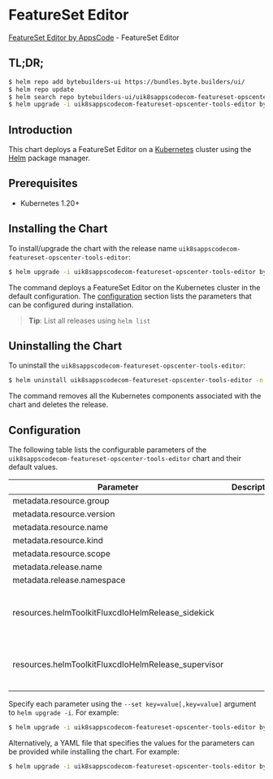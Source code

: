 # FeatureSet Editor

[FeatureSet Editor by AppsCode](https://byte.builders) - FeatureSet Editor

## TL;DR;

```bash
$ helm repo add bytebuilders-ui https://bundles.byte.builders/ui/
$ helm repo update
$ helm search repo bytebuilders-ui/uik8sappscodecom-featureset-opscenter-tools-editor --version=v0.4.18
$ helm upgrade -i uik8sappscodecom-featureset-opscenter-tools-editor bytebuilders-ui/uik8sappscodecom-featureset-opscenter-tools-editor -n default --create-namespace --version=v0.4.18
```

## Introduction

This chart deploys a FeatureSet Editor on a [Kubernetes](http://kubernetes.io) cluster using the [Helm](https://helm.sh) package manager.

## Prerequisites

- Kubernetes 1.20+

## Installing the Chart

To install/upgrade the chart with the release name `uik8sappscodecom-featureset-opscenter-tools-editor`:

```bash
$ helm upgrade -i uik8sappscodecom-featureset-opscenter-tools-editor bytebuilders-ui/uik8sappscodecom-featureset-opscenter-tools-editor -n default --create-namespace --version=v0.4.18
```

The command deploys a FeatureSet Editor on the Kubernetes cluster in the default configuration. The [configuration](#configuration) section lists the parameters that can be configured during installation.

> **Tip**: List all releases using `helm list`

## Uninstalling the Chart

To uninstall the `uik8sappscodecom-featureset-opscenter-tools-editor`:

```bash
$ helm uninstall uik8sappscodecom-featureset-opscenter-tools-editor -n default
```

The command removes all the Kubernetes components associated with the chart and deletes the release.

## Configuration

The following table lists the configurable parameters of the `uik8sappscodecom-featureset-opscenter-tools-editor` chart and their default values.

|                      Parameter                      | Description |                                                                                                                                                                                                                                                                                                                 Default                                                                                                                                                                                                                                                                                                                 |
|-----------------------------------------------------|-------------|-----------------------------------------------------------------------------------------------------------------------------------------------------------------------------------------------------------------------------------------------------------------------------------------------------------------------------------------------------------------------------------------------------------------------------------------------------------------------------------------------------------------------------------------------------------------------------------------------------------------------------------------|
| metadata.resource.group                             |             | <code>ui.k8s.appscode.com</code>                                                                                                                                                                                                                                                                                                                                                                                                                                                                                                                                                                                                        |
| metadata.resource.version                           |             | <code>v1alpha1</code>                                                                                                                                                                                                                                                                                                                                                                                                                                                                                                                                                                                                                   |
| metadata.resource.name                              |             | <code>featuresets</code>                                                                                                                                                                                                                                                                                                                                                                                                                                                                                                                                                                                                                |
| metadata.resource.kind                              |             | <code>FeatureSet</code>                                                                                                                                                                                                                                                                                                                                                                                                                                                                                                                                                                                                                 |
| metadata.resource.scope                             |             | <code>Cluster</code>                                                                                                                                                                                                                                                                                                                                                                                                                                                                                                                                                                                                                    |
| metadata.release.name                               |             | <code>RELEASE-NAME</code>                                                                                                                                                                                                                                                                                                                                                                                                                                                                                                                                                                                                               |
| metadata.release.namespace                          |             | <code>default</code>                                                                                                                                                                                                                                                                                                                                                                                                                                                                                                                                                                                                                    |
| resources.helmToolkitFluxcdIoHelmRelease_sidekick   |             | <code>{"apiVersion":"helm.toolkit.fluxcd.io/v2beta1","kind":"HelmRelease","metadata":{"labels":{"ace.appscode.com/feature":"sidekick"},"name":"sidekick","namespace":"kubeops"},"spec":{"chart":{"spec":{"chart":"sidekick","sourceRef":{"kind":"HelmRepository","name":"appscode-charts-oci","namespace":"kubeops"},"version":"v2023.10.1"}},"install":{"crds":"CreateReplace","createNamespace":true,"remediation":{"retries":-1}},"interval":"5m","releaseName":"sidekick","storageNamespace":"kubeops","targetNamespace":"kubeops","timeout":"30m","upgrade":{"crds":"CreateReplace","remediation":{"retries":-1}}}}</code>         |
| resources.helmToolkitFluxcdIoHelmRelease_supervisor |             | <code>{"apiVersion":"helm.toolkit.fluxcd.io/v2beta1","kind":"HelmRelease","metadata":{"labels":{"ace.appscode.com/feature":"supervisor"},"name":"supervisor","namespace":"kubeops"},"spec":{"chart":{"spec":{"chart":"supervisor","sourceRef":{"kind":"HelmRepository","name":"appscode-charts-oci","namespace":"kubeops"},"version":"v2023.10.1"}},"install":{"crds":"CreateReplace","createNamespace":true,"remediation":{"retries":-1}},"interval":"5m","releaseName":"supervisor","storageNamespace":"kubeops","targetNamespace":"kubeops","timeout":"30m","upgrade":{"crds":"CreateReplace","remediation":{"retries":-1}}}}</code> |


Specify each parameter using the `--set key=value[,key=value]` argument to `helm upgrade -i`. For example:

```bash
$ helm upgrade -i uik8sappscodecom-featureset-opscenter-tools-editor bytebuilders-ui/uik8sappscodecom-featureset-opscenter-tools-editor -n default --create-namespace --version=v0.4.18 --set metadata.resource.group=ui.k8s.appscode.com
```

Alternatively, a YAML file that specifies the values for the parameters can be provided while
installing the chart. For example:

```bash
$ helm upgrade -i uik8sappscodecom-featureset-opscenter-tools-editor bytebuilders-ui/uik8sappscodecom-featureset-opscenter-tools-editor -n default --create-namespace --version=v0.4.18 --values values.yaml
```
